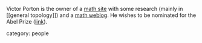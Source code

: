 
Victor Porton is the owner of a [math site](http://www.mathematics21.org/) with some research (mainly in [[general topology]]) and a [math weblog](https://portonmath.wordpress.com/2009/05/). He wishes to be nominated for the Abel Prize ([link](http://www.mathematics21.org/abel-prize.html)).


category: people

